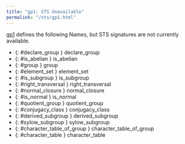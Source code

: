 ```yaml
---
title: "gp1: STS Unavailable"
permalink: "/sts/gp1.html"
---
```






[gp1](/cd/gp1)
defines the following Names, but STS signatures are not currently available.


 *  {: #declare_group } declare_group
 *  {: #is_abelian } is_abelian
 *  {: #group } group
 *  {: #element_set } element_set
 *  {: #is_subgroup } is_subgroup
 *  {: #right_transversal } right_transversal
 *  {: #normal_closure } normal_closure
 *  {: #is_normal } is_normal
 *  {: #quotient_group } quotient_group
 *  {: #conjugacy_class } conjugacy_class
 *  {: #derived_subgroup } derived_subgroup
 *  {: #sylow_subgroup } sylow_subgroup
 *  {: #character_table_of_group } character_table_of_group
 *  {: #character_table } character_table